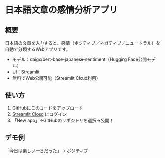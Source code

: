 # 日本語文章の感情分析アプリ

## 概要
日本語の文章を入力すると、感情（ポジティブ／ネガティブ／ニュートラル）を自動で分類するWebアプリです。

- モデル：daigo/bert-base-japanese-sentiment（Hugging Face公開モデル）
- UI：Streamlit
- 無料でWeb公開可能（Streamlit Cloud利用）

## 使い方
1. GitHubにこのコードをアップロード
2. [Streamlit Cloud](https://streamlit.io/cloud) にログイン
3. 「New app」→GitHubのリポジトリを選択→公開！

## デモ例
「今日は楽しい一日だった」→ ポジティブ
